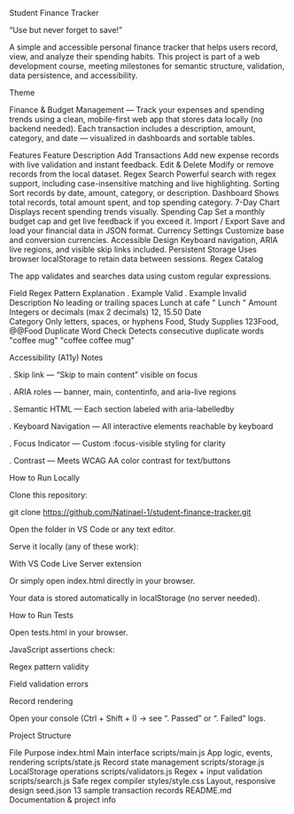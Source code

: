 Student Finance Tracker

“Use but never forget to save!”

A simple and accessible personal finance tracker that helps users record, view, and analyze their spending habits.
This project is part of a web development course, meeting milestones for semantic structure, validation, data persistence, and accessibility.

 Theme

Finance & Budget Management —
Track your expenses and spending trends using a clean, mobile-first web app that stores data locally (no backend needed).
Each transaction includes a description, amount, category, and date — visualized in dashboards and sortable tables.

 Features
Feature	Description
Add Transactions	Add new expense records with live validation and instant feedback.
Edit & Delete	Modify or remove records from the local dataset.
Regex Search	Powerful search with regex support, including case-insensitive matching and live highlighting.
Sorting	Sort records by date, amount, category, or description.
Dashboard	Shows total records, total amount spent, and top spending category.
7-Day Chart	Displays recent spending trends visually.
Spending Cap	Set a monthly budget cap and get live feedback if you exceed it.
Import / Export	Save and load your financial data in JSON format.
Currency Settings	Customize base and conversion currencies.
Accessible Design	Keyboard navigation, ARIA live regions, and visible skip links included.
Persistent Storage	Uses browser localStorage to retain data between sessions.
Regex Catalog

The app validates and searches data using custom regular expressions.

Field	Regex Pattern	Explanation	. Example Valid	. Example Invalid
Description		No leading or trailing spaces	Lunch at cafe	" Lunch "
Amount		Integers or decimals (max 2 decimals)	12, 15.50
Date	
Category		Only letters, spaces, or hyphens	Food, Study Supplies	123Food, @@Food
Duplicate Word Check		Detects consecutive duplicate words	"coffee mug"	"coffee coffee mug"

  Accessibility (A11y) Notes

. Skip link — “Skip to main content” visible on focus

. ARIA roles — banner, main, contentinfo, and aria-live regions

. Semantic HTML — Each section labeled with aria-labelledby

. Keyboard Navigation — All interactive elements reachable by keyboard

. Focus Indicator — Custom :focus-visible styling for clarity

. Contrast — Meets WCAG AA color contrast for text/buttons

  How to Run Locally

Clone this repository:

git clone https://github.com/Natinael-1/student-finance-tracker.git


Open the folder in VS Code or any text editor.

Serve it locally (any of these work):

With VS Code Live Server extension

Or simply open index.html directly in your browser.

Your data is stored automatically in localStorage (no server needed).

  How to Run Tests

Open tests.html in your browser.

JavaScript assertions check:

Regex pattern validity

Field validation errors

Record rendering

Open your console (Ctrl + Shift + I) → see “. Passed” or “. Failed” logs.

Project Structure

File	Purpose
index.html	Main interface
scripts/main.js	App logic, events, rendering
scripts/state.js	Record state management
scripts/storage.js	LocalStorage operations
scripts/validators.js	Regex + input validation
scripts/search.js	Safe regex compiler
styles/style.css	Layout, responsive design
seed.json	13 sample transaction records
README.md	Documentation & project info